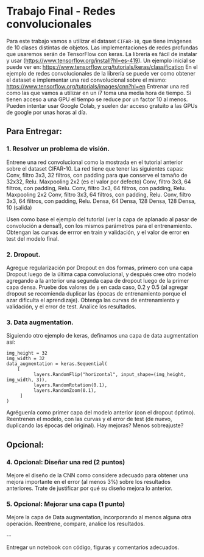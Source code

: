 # Trabajo Final - Redes convolucionales

Para este trabajo vamos a utilizar el dataset `CIFAR-10`, que tiene imágenes de 10 clases distintas de objetos. 
Las implementaciones de redes profundas que usaremos serán de TensorFlow con keras. La librería es fácil de instalar y usar (https://www.tensorflow.org/install?hl=es-419). 
Un ejemplo inicial se puede ver en: https://www.tensorflow.org/tutorials/keras/classification
En el ejemplo de redes convolucionales de la librería se puede ver como obtener el dataset e implementar una red convolucional sobre el mismo:
https://www.tensorflow.org/tutorials/images/cnn?hl=en
Entrenar una red como las que vamos a utilizar en un i7 toma una media hora de tiempo. Si tienen acceso a una GPU el tiempo se reduce por un factor 10 al menos. Pueden intentar usar Google Colab, y suelen dar acceso gratuito a las GPUs de google por unas horas al día.

## Para Entregar:

### 1. Resolver un problema de visión.  
Entrene una red convolucional como la mostrada en el tutorial anterior sobre el dataset CIFAR-10. La red tiene que tener las siguientes capas:
Conv, filtro 3x3, 32 filtros, con padding para que conserve el tamaño de 32x32, Relu.
Maxpooling 2x2 (es el valor por defecto)
Conv, filtro 3x3, 64 filtros, con padding, Relu.
Conv, filtro 3x3, 64 filtros, con padding, Relu.
Maxpooling 2x2
Conv, filtro 3x3, 64 filtros, con padding, Relu.
Conv, filtro 3x3, 64 filtros, con padding, Relu.
Densa, 64
Densa, 128
Densa, 128
Densa, 10 (salida)

Usen como base el ejemplo del tutorial (ver la capa de aplanado al pasar de convolución a densa!), con los mismos parámetros para el entrenamiento. Obtengan las curvas de errror en train y validación, y el valor de error en test del modelo final. 

### 2. Dropout.
Agregue regularización por Dropout en dos formas, primero con una capa Dropout luego de la última capa convolucional, y después cree otro modelo agregando a la anterior una segunda capa de dropout luego de la primer capa densa. Pruebe dos valores de `p` en cada caso, 0.2 y 0.5 (al agregar dropout se recomienda duplicar las épocas de entrenamiento porque el azar dificulta el aprendizaje). Obtenga las curvas de entrenamiento y validación, y el error de test. Analice los resultados.

### 3. Data augmentation.

Siguiendo otro ejemplo de keras, definamos una capa de data augmentation así:

```
img_height = 32
img_width = 32
data_augmentation = keras.Sequential(
    [
          layers.RandomFlip("horizontal", input_shape=(img_height, img_width, 3)),
          layers.RandomRotation(0.1),
          layers.RandomZoom(0.1),
     ]
)
```

Agréguenla como primer capa del modelo anterior (con el dropout óptimo). Reentrenen el modelo, con las curvas y el error de test (de nuevo, duplicando las épocas del original). Hay mejoras? Menos sobreajuste?

## Opcional:

### 4. Opcional: Diseñar una red (2 puntos)

Mejore el diseño de la CNN como considere adecuado para obtener una mejora importante en el error (al menos 3%) sobre los resultados anteriores. Trate de justificar por qué su diseño mejora lo anterior.

### 5. Opcional: Mejorar una capa (1 punto)

Mejore la capa de Data augmentation, incorporando al menos alguna otra operación. Reentrene, compare, analice los resultados.

--

Entregar un notebook con código, figuras y comentarios adecuados.